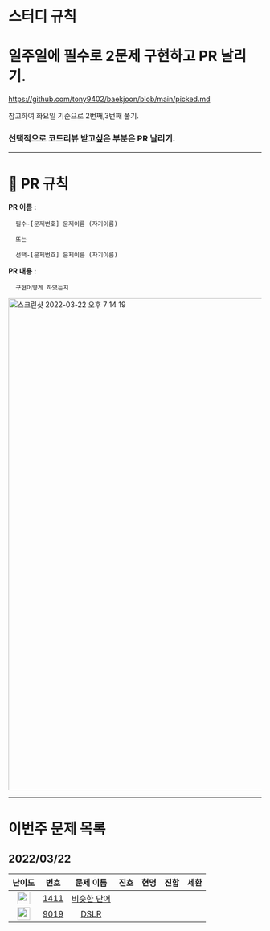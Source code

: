 # 스터디 규칙

# 일주일에 필수로 2문제 구현하고 PR 날리기.

https://github.com/tony9402/baekjoon/blob/main/picked.md

참고하여 화요일 기준으로 2번째,3번째 풀기.

### 선택적으로 코드리뷰 받고싶은 부분은 PR 날리기.

---

# 🙏 PR 규칙

**PR 이름 :**

      필수-[문제번호] 문제이름 (자기이름)

      또는

      선택-[문제번호] 문제이름 (자기이름)

**PR 내용 :**

      구현어떻게 하였는지

<img width="979" alt="스크린샷 2022-03-22 오후 7 14 19" src="https://user-images.githubusercontent.com/81306489/159457985-c33b2472-5d5e-4759-8e4d-466b5800a044.png">

---

# 이번주 문제 목록

## 2022/03/22

|                                       난이도                                       |                     번호                     |                      문제 이름                      | 진호 | 현명 | 진합 | 세환 |
| :--------------------------------------------------------------------------------: | :------------------------------------------: | :-------------------------------------------------: | :--: | :--: | :--: | :--: |
| <img height="25px" width="25px" src="https://static.solved.ac/tier_small/9.svg"/>  | [1411](https://www.acmicpc.net/problem/1411) | [비슷한 단어](https://www.acmicpc.net/problem/1411) |      |      |      |      |
| <img height="25px" width="25px" src="https://static.solved.ac/tier_small/12.svg"/> | [9019](https://www.acmicpc.net/problem/9019) |    [DSLR](https://www.acmicpc.net/problem/9019)     |      |      |      |      |

